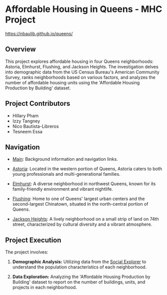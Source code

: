 # Affordable Housing in Queens - MHC Project
https://nbaulib.github.io/queens/

## Overview

This project explores affordable housing in four Queens neighborhoods: Astoria, Elmhurst, Flushing, and Jackson Heights. The investigation delves into demographic data from the US Census Bureau's American Community Survey, ranks neighborhoods based on various factors, and analyzes the number of affordable housing units using the 'Affordable Housing Production by Building' dataset.

## Project Contributors

- Hillary Pham
- Izzy Tangney
- Nico Bautista-Libreros
- Tesneem Essa

## Navigation

- [Main](index.html): Background information and navigation links.

- [Astoria](astoria.html): Located in the western portion of Queens, Astoria caters to both young professionals and multi-generational families.

- [Elmhurst](elmhurst.html): A diverse neighborhood in northwest Queens, known for its family-friendly environment and vibrant nightlife.

- [Flushing](flushing.html): Home to one of Queens' largest urban centers and the second-largest Chinatown, situated in the north-central portion of Queens.

- [Jackson Heights](jackson.html): A lively neighborhood on a small strip of land on 74th street, characterized by cultural diversity and a vibrant atmosphere.

## Project Execution

The project involves:
1. **Demographic Analysis:** Utilizing data from the [Social Explorer](https://www.socialexplorer.com/profiles/essential-report/index.html) to understand the population characteristics of each neighborhood.

2. **Data Exploration:** Analyzing the 'Affordable Housing Production by Building' dataset to report on the number of buildings, units, and projects in each neighborhood.

